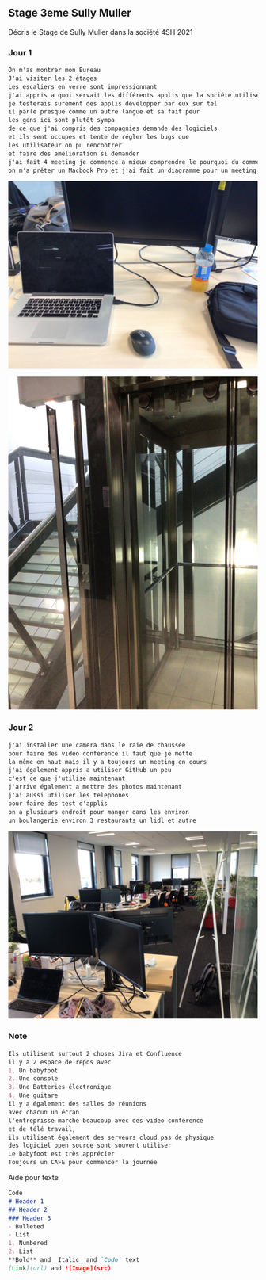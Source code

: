 ## Stage 3eme Sully Muller

Décris le Stage de Sully Muller dans la société 4SH
2021

### Jour 1

```markdown
On m'as montrer mon Bureau
J'ai visiter les 2 étages
Les escaliers en verre sont impressionnant
j'ai appris a quoi servait les différents applis que la société utilisent
je testerais surement des applis développer par eux sur tel
il parle presque comme un autre langue et sa fait peur
les gens ici sont plutôt sympa
de ce que j'ai compris des compagnies demande des logiciels
et ils sent occupes et tente de régler les bugs que
les utilisateur on pu rencontrer
et faire des amélioration si demander
j'ai fait 4 meeting je commence a mieux comprendre le pourquoi du comment
on m'a prêter un Macbook Pro et j'ai fait un diagramme pour un meeting
```
![Mon Bureau](https://github.com/SullyFlex/Stage3eme/blob/gh-pages/Images/IMG_0303.jpg?raw=true)

![Escaliers et ascenseur](https://github.com/SullyFlex/Stage3eme/blob/gh-pages/Images/Escaliers.jpg?raw=true)

### Jour 2
```markdown
j'ai installer une camera dans le raie de chaussée
pour faire des video conférence il faut que je mette
la même en haut mais il y a toujours un meeting en cours
j'ai également appris a utiliser GitHub un peu
c'est ce que j'utilise maintenant
j'arrive également a mettre des photos maintenant
j'ai aussi utiliser les telephones
pour faire des test d'applis
on a plusieurs endroit pour manger dans les environ
un boulangerie environ 3 restaurants un lidl et autre
```

![Ensemble Des Bureaux](https://raw.githubusercontent.com/SullyFlex/Stage3eme/gh-pages/Images/IMG_0304.jpg)

### Note
```markdown
Ils utilisent surtout 2 choses Jira et Confluence
il y a 2 espace de repos avec
1. Un babyfoot
2. Une console
3. Une Batteries électronique
4. Une guitare
il y a également des salles de réunions
avec chacun un écran
l'entreprisse marche beaucoup avec des video conférence
et de télé travail,
ils utilisent également des serveurs cloud pas de physique
des logiciel open source sont souvent utiliser
Le babyfoot est très apprécier
Toujours un CAFE pour commencer la journée
```



Aide pour texte
```markdown
Code 
# Header 1
## Header 2
### Header 3
- Bulleted
- List
1. Numbered
2. List
**Bold** and _Italic_ and `Code` text
[Link](url) and ![Image](src)
```
